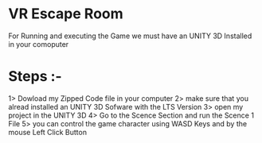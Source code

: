 # VR Escape Room 
For Running and executing the Game we must have an UNITY 3D Installed in your comoputer 

# Steps :- 
1> Dowload my Zipped Code file in your computer 
2> make sure that you alread installed an UNITY 3D Sofware with the LTS Version 
3> open my project in the UNITY 3D 
4> Go to the Scence Section and run the Scence 1 File 
5> you can control the game character using WASD Keys and by the mouse Left Click Button 
